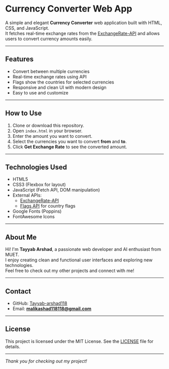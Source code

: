 # Currency Converter Web App

A simple and elegant **Currency Converter** web application built with HTML, CSS, and JavaScript.  
It fetches real-time exchange rates from the [ExchangeRate-API](https://www.exchangerate-api.com) and allows users to convert currency amounts easily.

---

## Features

- Convert between multiple currencies
- Real-time exchange rates using API
- Flags show the countries for selected currencies
- Responsive and clean UI with modern design
- Easy to use and customize

---

## How to Use

1. Clone or download this repository.
2. Open `index.html` in your browser.
3. Enter the amount you want to convert.
4. Select the currencies you want to convert **from** and **to**.
5. Click **Get Exchange Rate** to see the converted amount.

---

## Technologies Used

- HTML5
- CSS3 (Flexbox for layout)
- JavaScript (Fetch API, DOM manipulation)
- External APIs:
  - [ExchangeRate-API](https://open.er-api.com/v6/latest/)
  - [Flags API](https://flagsapi.com) for country flags
- Google Fonts (Poppins)
- FontAwesome Icons

---

## About Me

Hi! I'm **Tayyab Arshad**, a passionate web developer and AI enthusiast from MUET.  
I enjoy creating clean and functional user interfaces and exploring new technologies.  
Feel free to check out my other projects and connect with me!

---

## Contact

- GitHub: [Tayyab-arshad118](https://github.com/Tayyab-arshad118)  
- Email: **malikashad118118@gmail.com**  

---

## License

This project is licensed under the MIT License. See the [LICENSE](LICENSE) file for details.

---

*Thank you for checking out my project!*
